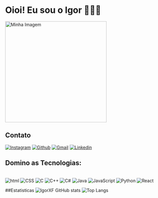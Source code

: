 # Oioi! Eu sou o Igor 👋🏽🤠
<img src="https://github.com/IgorXF/Minha-Imagem/blob/main/eu.png" alt="Minha Imagem" width="325" height="325">

## Contato
[![Instagram](https://img.shields.io/badge/Instagram-E4405F?style=for-the-badge&logo=instagram&logoColor=white)](https://www.instagram.com/xisto.igor/)
[![Github](https://img.shields.io/badge/GitHub-100000?style=for-the-badge&logo=github&logoColor=white)](https://github.com/IgorXF)
[![Gmail](https://img.shields.io/badge/Gmail-D14836?style=for-the-badge&logo=gmail&logoColor=white)](mailto:igorhs2004@gmail.com)
[![Linkedin](    https://img.shields.io/badge/LinkedIn-0077B5?style=for-the-badge&logo=linkedin&logoColor=white)](https://www.linkedin.com/in/igor-xisto-ferreira-2810822a6?utm_source=share&utm_campaign=share_via&utm_content=profile&utm_medium=android_app)



## Domino as  Tecnologias:
<div style="display: inline_block"><br/>
    <img align="center" alt="html" src="https://img.shields.io/badge/HTML5-E34F26?style=for-the-badge&logo=html5&logoColor=white" />
    <img align="center" alt="CSS" src="https://img.shields.io/badge/CSS3-1572B6?style=for-the-badge&logo=css3&logoColor=white" />
    <img align="center" alt="C" src="https://img.shields.io/badge/C-00599C?style=for-the-badge&logo=c&logoColor=white" />
    <img align="center" alt="C++" src="https://img.shields.io/badge/C%2B%2B-00599C?style=for-the-badge&logo=c%2B%2B&logoColor=white" />
    <img align="center" alt="C#" src="https://img.shields.io/badge/C%23-239120?style=for-the-badge&logo=c-sharp&logoColor=white" />
    <img align="center" alt="Java" src="https://img.shields.io/badge/Java-ED8B00?style=for-the-badge&logo=openjdk&logoColor=white" />
    <img align="center" alt="JavaScript" src="https://img.shields.io/badge/JavaScript-323330?style=for-the-badge&logo=javascript&logoColor=F7DF1E" />
    <img align="center" alt="Python" src="https://img.shields.io/badge/Python-14354C?style=for-the-badge&logo=python&logoColor=white" />
    <img align="center" alt="React" src="https://img.shields.io/badge/React-20232A?style=for-the-badge&logo=react&logoColor=61DAFB" />
</div>

##Estatisticas
![IgorXF GitHub stats](https://github-readme-stats.vercel.app/api?username=IgorXF&show_icons=true&theme=radical)
![Top Langs](https://github-readme-stats.vercel.app/api/top-langs/?username=IgorXF&layout=compact&bg_color=141321)



